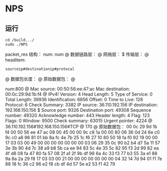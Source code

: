 # NPS

## 运行
```
cd /build.../
sudo ./NPS
```
packet_res 结构：
num:
	num
@
数据链路层：
@
网络层：
$
传输层：
@
headitem:

	sourceip#destinationip#protocal
@
数据包长度：
@
原始数据包：
@


num:800
@
Mac source: 00:50:56:ee:47:ac
Mac destination: 00:0c:29:9d:1b:f4
@
IPv4!
Version: 4
Head Length: 5
Type of Service: 0
Total Length: 39936
Identification: 6856
Offset: 0
Time to Live: 128
Protocol: 6
Check Summary: 3382
IP source: 36.110.192.156
IP destination: 192.168.150.156
$
Source port: 9326
Destination port: 49308
Sequence number: 49320
Acknowledge number: 443
Header length: 4
Flag: 123
Flags: 0
Window: 9500
Check summary: 63015
Urgent pointer: 4224
@
36.110.192.156#192.168.150.156#TCP
@
170
@
原始数据包：
00 0c 29 9d 1b f4 00 50 56 ee 47 ac 08 00 45 00 
00 9c c8 1a 00 00 80 06 36 0d 24 6e c0 9c c0 a8 
96 81 01 bb 8a fc 4e 7b 25 1c f6 27 10 80 50 18 
fa f0 92 19 00 00 17 03 03 00 49 00 00 00 00 00 
00 00 03 06 29 35 0c 90 b2 b4 d7 5a 11 57 3e 3b 
90 4d 7c 38 a9 b8 5b ca ee 94 83 5c 4e 35 5c 82 
95 f3 2d 99 82 ea 4f d8 08 fa 47 80 fa 57 08 2f 
a1 2f 9b df 98 6a 4c 33 f3 77 b3 55 3a e1 88 9a 
8a 2a 29 f8 17 03 03 00 21 00 00 00 00 00 00 00 
04 32 14 7d 94 01 f1 7e 88 18 fc 36 c2 96 e2 f8 
cb df 4d 57 5e e2 53 f1 42 79 

